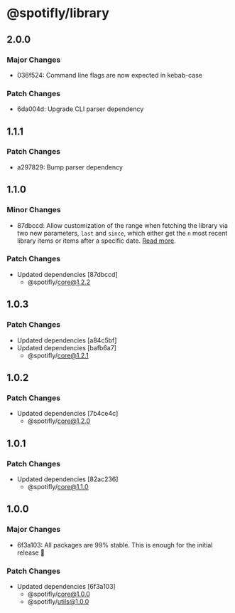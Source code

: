 # @spotifly/library

## 2.0.0

### Major Changes

- 036f524: Command line flags are now expected in kebab-case

### Patch Changes

- 6da004d: Upgrade CLI parser dependency

## 1.1.1

### Patch Changes

- a297829: Bump parser dependency

## 1.1.0

### Minor Changes

- 87dbccd: Allow customization of the range when fetching the library via two new parameters, `last` and `since`, which either get the `n` most recent library items or items after a specific date. [Read more](https://spotifly.nougat.dev/docs/packages/library).

### Patch Changes

- Updated dependencies [87dbccd]
  - @spotifly/core@1.2.2

## 1.0.3

### Patch Changes

- Updated dependencies [a84c5bf]
- Updated dependencies [bafb6a7]
  - @spotifly/core@1.2.1

## 1.0.2

### Patch Changes

- Updated dependencies [7b4ce4c]
  - @spotifly/core@1.2.0

## 1.0.1

### Patch Changes

- Updated dependencies [82ac236]
  - @spotifly/core@1.1.0

## 1.0.0

### Major Changes

- 6f3a103: All packages are 99% stable. This is enough for the initial release 🎉

### Patch Changes

- Updated dependencies [6f3a103]
  - @spotifly/core@1.0.0
  - @spotifly/utils@1.0.0
